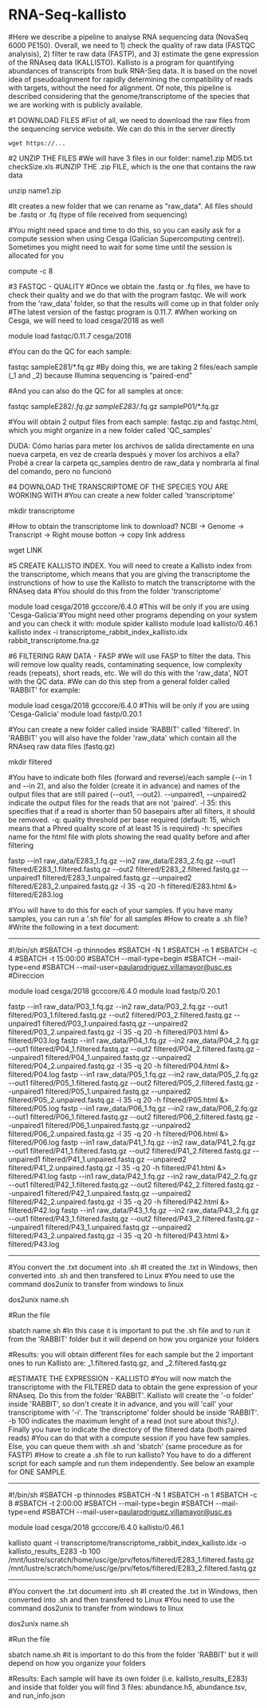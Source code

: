 # RNA-Seq-kallisto
#Here we describe a pipeline to analyse RNA sequencing data (NovaSeq 6000 PE150). Overall, we need to 1) check the quality of raw data (FASTQC analyisis), 2) filter te raw data (FASTP), and 3) estimate the gene expression of the RNAseq data (KALLISTO). Kallisto is a program for quantifying abundances of transcripts from bulk RNA-Seq data. It is based on the novel idea of pseudoalignment for rapidly determining the compatibility of reads with targets, without the need for alignment. Of note, this pipeline is described considering that the genome/transcriptome of the species that we are working with is publicly available.

#1 DOWNLOAD FILES
#Fist of all, we need to download the raw files from the sequencing service website. We can do this in the server directly
```
wget https://...
```
#2 UNZIP THE FILES 
#We will have 3 files in our folder: name1.zip MD5.txt checkSize.xls
#UNZIP THE .zip FILE, which is the one that contains the raw data

unzip name1.zip

#It creates a new folder that we can rename as "raw_data". All files should be .fastq or .fq (type of file received from sequencing)

#You might need space and time to do this, so you can easily ask for a compute session when using Cesga (Galician Supercomputing centre)). Sometimes you might need to wait for some time until the session is allocated for you

compute -c 8

#3 FASTQC - QUALITY 
#Once we obtain the .fastq or .fq files, we have to check their quality and we do that with the program fastqc. We will work from the 'raw_data' folder, so that the results will come up in that folder only
#The latest version of the fastqc program is 0.11.7. #When working on Cesga, we will need to load cesga/2018 as well

module load fastqc/0.11.7 cesga/2018

#You can do the QC for each sample:

fastqc sampleE281/*.fq.gz #By doing this, we are taking 2 files/each sample (_1 and _2) because Illumina sequencing is “paired-end”

#And you can also do the QC for all samples at once:

fastqc sampleE282/*.fq.gz sampleE283/*.fq.gz sampleP01/*.fq.gz

#You will obtain 2 output files from each sample: fastqc.zip and fastqc.html, which you might organize in a new folder called 'QC_samples'

DUDA: Cómo harías para meter los archivos de salida directamente en una nueva carpeta, en vez de crearla después y mover los archivos a ella? Probé a crear la carpeta qc_samples dentro de raw_data y nombrarla al final del comando, pero no funcionó

#4 DOWNLOAD THE TRANSCRIPTOME OF THE SPECIES YOU ARE WORKING WITH
#You can create a new folder called 'transcriptome' 

mkdir transcriptome

#How to obtain the transcriptome link to download? NCBI -> Genome -> Transcript -> Right mouse botton -> copy link address

wget LINK

#5 CREATE KALLISTO INDEX. You will need to create a Kallisto index from the transcriptome, which means that you are giving the transcriptome the instrunctions of how to use the Kallisto to match the transcriptome with the RNAseq data
#You should do this from the folder 'transcriptome'

module load cesga/2018  gcccore/6.4.0 #This will be only if you are using 'Cesga-Galicia'#You might need other programs depending on your system and you can check it with: module spider kallisto
module load kallisto/0.46.1
kallisto index -i transcriptome_rabbit_index_kallisto.idx rabbit_transcriptome.fna.gz

#6 FILTERING RAW DATA - FASP
#We will use FASP to filter the data. This will remove low quality reads, contaminating sequence, low complexity reads (repeats), short reads, etc. We will do this with the 'raw_data', NOT with the QC data.
#We can do this step from a general folder called 'RABBIT' for example:

module load cesga/2018 gcccore/6.4.0 #This will be only if you are using 'Cesga-Galicia'
module load fastp/0.20.1

#You can create a new folder called inside 'RABBIT' called 'filtered'. In 'RABBIT' you will also have the folder 'raw_data' which contain all the RNAseq raw data files (fastq.gz)

mkdir filtered

#You have to indicate both files (forward and reverse)/each sample (--in 1 and --in 2), and also the folder (create it in advance) and names of the output files that are still paired (--out1, --out2). --unpaired1, --unpaired2 indicate the output files for the reads that are not 'paired'. -l 35: this specifies that if a read is shorter than 50 basepairs after all filters, it should be removed. -q: quality threshold per base required (default: 15, which means that a Phred quality score of at least 15 is required) -h: specifies name for the html file with plots showing the read quality before and after filtering 

fastp --in1 raw_data/E283_1.fq.gz --in2 raw_data/E283_2.fq.gz --out1 filtered/E283_1.filtered.fastq.gz --out2 filtered/E283_2.filtered.fastq.gz --unpaired1 filtered/E283_1.unpaired.fastq.gz --unpaired2 filtered/E283_2.unpaired.fastq.gz -l 35 -q 20 -h filtered/E283.html &> filtered/E283.log

#You will have to do this for each of your samples. If you have many samples, you can run a '.sh file' for all samples
#How to create a .sh file? #Write the following in a text document:
______
#!/bin/sh
#SBATCH -p thinnodes 
#SBATCH -N 1
#SBATCH -n 1
#SBATCH -c 4
#SBATCH -t 15:00:00
#SBATCH --mail-type=begin 
#SBATCH --mail-type=end 
#SBATCH --mail-user=paularodriguez.villamayor@usc.es #Direccion

module load cesga/2018 gcccore/6.4.0
module load fastp/0.20.1

fastp --in1 raw_data/P03_1.fq.gz --in2 raw_data/P03_2.fq.gz --out1 filtered/P03_1.filtered.fastq.gz --out2 filtered/P03_2.filtered.fastq.gz --unpaired1 filtered/P03_1.unpaired.fastq.gz --unpaired2 filtered/P03_2.unpaired.fastq.gz -l 35 -q 20 -h filtered/P03.html &> filtered/P03.log
fastp --in1 raw_data/P04_1.fq.gz --in2 raw_data/P04_2.fq.gz --out1 filtered/P04_1.filtered.fastq.gz --out2 filtered/P04_2.filtered.fastq.gz --unpaired1 filtered/P04_1.unpaired.fastq.gz --unpaired2 filtered/P04_2.unpaired.fastq.gz -l 35 -q 20 -h filtered/P04.html &> filtered/P04.log
fastp --in1 raw_data/P05_1.fq.gz --in2 raw_data/P05_2.fq.gz --out1 filtered/P05_1.filtered.fastq.gz --out2 filtered/P05_2.filtered.fastq.gz --unpaired1 filtered/P05_1.unpaired.fastq.gz --unpaired2 filtered/P05_2.unpaired.fastq.gz -l 35 -q 20 -h filtered/P05.html &> filtered/P05.log
fastp --in1 raw_data/P06_1.fq.gz --in2 raw_data/P06_2.fq.gz --out1 filtered/P06_1.filtered.fastq.gz --out2 filtered/P06_2.filtered.fastq.gz --unpaired1 filtered/P06_1.unpaired.fastq.gz --unpaired2 filtered/P06_2.unpaired.fastq.gz -l 35 -q 20 -h filtered/P06.html &> filtered/P06.log
fastp --in1 raw_data/P41_1.fq.gz --in2 raw_data/P41_2.fq.gz --out1 filtered/P41_1.filtered.fastq.gz --out2 filtered/P41_2.filtered.fastq.gz --unpaired1 filtered/P41_1.unpaired.fastq.gz --unpaired2 filtered/P41_2.unpaired.fastq.gz -l 35 -q 20 -h filtered/P41.html &> filtered/P41.log
fastp --in1 raw_data/P42_1.fq.gz --in2 raw_data/P42_2.fq.gz --out1 filtered/P42_1.filtered.fastq.gz --out2 filtered/P42_2.filtered.fastq.gz --unpaired1 filtered/P42_1.unpaired.fastq.gz --unpaired2 filtered/P42_2.unpaired.fastq.gz -l 35 -q 20 -h filtered/P42.html &> filtered/P42.log
fastp --in1 raw_data/P43_1.fq.gz --in2 raw_data/P43_2.fq.gz --out1 filtered/P43_1.filtered.fastq.gz --out2 filtered/P43_2.filtered.fastq.gz --unpaired1 filtered/P43_1.unpaired.fastq.gz --unpaired2 filtered/P43_2.unpaired.fastq.gz -l 35 -q 20 -h filtered/P43.html &> filtered/P43.log
_____

#You convert the .txt document into .sh 
#I created the .txt in Windows, then converted into .sh and then transfered to Linux #You need to use the command dos2unix to transfer from windows to linux

dos2unix name.sh

#Run the file

sbatch name.sh #In this case it is important to put the .sh file and to run it from the 'RABBIT' folder but it will depend on how you organize your folders

#Results: you will obtain different files for each sample but the 2 important ones to run Kallisto are: _1.filtered.fastq.gz, and _2.filtered.fastq.gz


#ESTIMATE THE EXPRESSION - KALLISTO
#You will now match the transcriptome with the FILTERED data to obtain the gene expression of your RNAseq. Do this from the folder 'RABBIT'. Kallisto will create the '-o folder' inside 'RABBIT', so don't create it in advance, and you will 'call' your transcriptome with '-i'. The 'transcriptome' folder should be inside 'RABBIT'. -b 100 indicates the maximum lenght of a read (not sure about this?¿). Finally you have to indicate the directory of the filtered data (both paired reads)
#You can do that with a compute session if you have few samples. Else, you can queue them with .sh and 'sbatch' (same procedure as for FASTP)
#How to create a .sh file to run kallisto? You have to do a different script for each sample and run them independently. See below an example for ONE SAMPLE.
_________
#!/bin/sh
#SBATCH -p thinnodes
#SBATCH -N 1
#SBATCH -n 1
#SBATCH -c 8
#SBATCH -t 2:00:00
#SBATCH --mail-type=begin
#SBATCH --mail-type=end
#SBATCH --mail-user=paularodriguez.villamayor@usc.es

module load cesga/2018 gcccore/6.4.0 kallisto/0.46.1

kallisto quant -i transcriptome/transcriptome_rabbit_index_kallisto.idx -o kallisto_results_E283 -b 100 /mnt/lustre/scratch/home/usc/ge/prv/fetos/filtered/E283_1.filtered.fastq.gz /mnt/lustre/scratch/home/usc/ge/prv/fetos/filtered/E283_2.filtered.fastq.gz
___________

#You convert the .txt document into .sh 
#I created the .txt in Windows, then converted into .sh and then transfered to Linux #You need to use the command dos2unix to transfer from windows to linux

dos2unix name.sh

#Run the file

sbatch name.sh #it is important to do this from the folder 'RABBIT' but it will depend on how you organize your folders

#Results: Each sample will have its own folder (i.e. kallisto_results_E283) and inside that folder you will find 3 files: abundance.h5, abundance.tsv, and run_info.json






